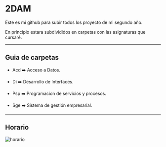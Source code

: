 # 2DAM

Este es mi github para subir todos los proyecto de mi segundo año.

En principio estara subdivididos en carpetas con las asignaturas que cursaré.

---

## **Guia de carpetas**

- Acd  ➡️ Acceso a Datos.

- Di ➡️ Desarrollo de Interfaces.

- Psp ➡️ Programacion de servicios y procesos.

- Sge ➡️ Sistema de gestión empresarial.



---

## Horario

<img title="" src="file:///C:/Users/jimen/2Dam/horario.png" alt="horario" data-align="inline" style="zoom:100%;">


